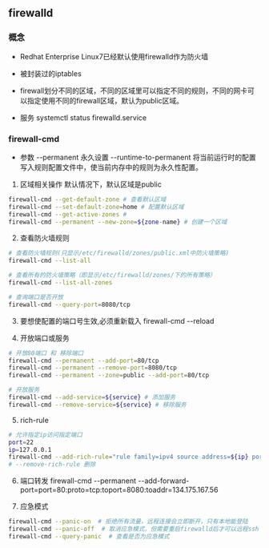 ## firewalld
### 概念
- Redhat Enterprise Linux7已经默认使用firewalld作为防火墙

- 被封装过的iptables

- firewall划分不同的区域，不同的区域里可以指定不同的规则，不同的网卡可以指定使用不同的firewall区域，默认为public区域。

- 服务
 systemctl status firewalld.service

### firewall-cmd
- 参数
--permanent 永久设置
--runtime-to-permanent 将当前运行时的配置写入规则配置文件中，使当前内存中的规则为永久性配置。


1. 区域相关操作
默认情况下，默认区域是public
```bash
firewall-cmd --get-default-zone # 查看默认区域
firewall-cmd --set-default-zone=home # 配置默认区域
firewall-cmd --get-active-zones # 
firewall-cmd --permanent --new-zone=${zone-name} # 创建一个区域

```
2. 查看防火墙规则
```bash
# 查看防火墙规则(只显示/etc/firewalld/zones/public.xml中防火墙策略)
firewall-cmd --list-all 

# 查看所有的防火墙策略（即显示/etc/firewalld/zones/下的所有策略）
firewall-cmd --list-all-zones

# 查询端口是否开放
firewall-cmd --query-port=8080/tcp
```

3. 要想使配置的端口号生效,必须重新载入 
firewall-cmd --reload

4. 开放端口或服务
``` bash
# 开放80端口 和 移除端口
firewall-cmd --permanent --add-port=80/tcp
firewall-cmd --permanent --remove-port=8080/tcp
firewall-cmd --permanent --zone=public --add-port=80/tcp 

# 开放服务
firewall-cmd --add-service=${service} # 添加服务
firewall-cmd --remove-service=${service} # 移除服务
```

5. rich-rule
```bash
# 允许指定ip访问指定端口
port=22
ip=127.0.0.1
firewall-cmd --add-rich-rule="rule family=ipv4 source address=${ip} port protocol=tcp port=${port} accept"# 允许${ip}主机访问${port}端口
# --remove-rich-rule 删除
```
6. 端口转发
firewall-cmd --permanent --add-forward-port=port=80:proto=tcp:toport=8080:toaddr=134.175.167.56

7. 应急模式
```bash
firewall-cmd --panic-on  # 拒绝所有流量，远程连接会立即断开，只有本地能登陆
firewall-cmd --panic-off  # 取消应急模式，但需要重启firewalld后才可以远程ssh
firewall-cmd --query-panic  # 查看是否为应急模式
```